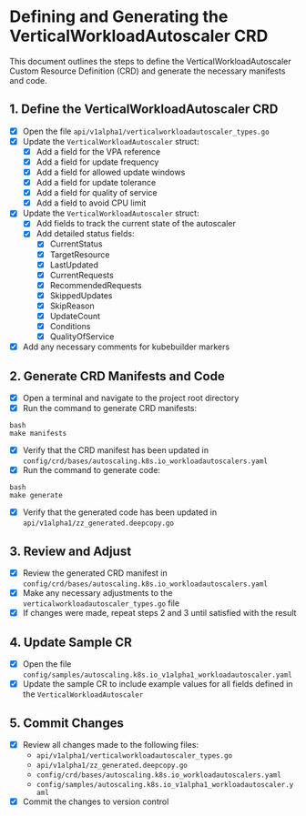 # Defining and Generating the VerticalWorkloadAutoscaler CRD

This document outlines the steps to define the VerticalWorkloadAutoscaler Custom Resource Definition (CRD) and generate the necessary manifests and code.

## 1. Define the VerticalWorkloadAutoscaler CRD

- [x] Open the file `api/v1alpha1/verticalworkloadautoscaler_types.go`
- [x] Update the `VerticalWorkloadAutoscaler` struct:
  - [x] Add a field for the VPA reference
  - [x] Add a field for update frequency
  - [x] Add a field for allowed update windows
  - [x] Add a field for update tolerance
  - [x] Add a field for quality of service
  - [x] Add a field to avoid CPU limit
- [x] Update the `VerticalWorkloadAutoscaler` struct:
  - [x] Add fields to track the current state of the autoscaler
  - [x] Add detailed status fields:
    - [x] CurrentStatus
    - [x] TargetResource
    - [x] LastUpdated
    - [x] CurrentRequests
    - [x] RecommendedRequests
    - [x] SkippedUpdates
    - [x] SkipReason
    - [x] UpdateCount
    - [x] Conditions
    - [x] QualityOfService
- [x] Add any necessary comments for kubebuilder markers

## 2. Generate CRD Manifests and Code

- [x] Open a terminal and navigate to the project root directory
- [x] Run the command to generate CRD manifests:

```
bash
make manifests
```

- [x] Verify that the CRD manifest has been updated in `config/crd/bases/autoscaling.k8s.io_workloadautoscalers.yaml`
- [x] Run the command to generate code:

```
bash
make generate
```

- [x] Verify that the generated code has been updated in `api/v1alpha1/zz_generated.deepcopy.go`

## 3. Review and Adjust

- [x] Review the generated CRD manifest in `config/crd/bases/autoscaling.k8s.io_workloadautoscalers.yaml`
- [x] Make any necessary adjustments to the `verticalworkloadautoscaler_types.go` file
- [x] If changes were made, repeat steps 2 and 3 until satisfied with the result

## 4. Update Sample CR

- [x] Open the file `config/samples/autoscaling.k8s.io_v1alpha1_workloadautoscaler.yaml`
- [x] Update the sample CR to include example values for all fields defined in the `VerticalWorkloadAutoscaler`

## 5. Commit Changes

- [x] Review all changes made to the following files:
  - `api/v1alpha1/verticalworkloadautoscaler_types.go`
  - `api/v1alpha1/zz_generated.deepcopy.go`
  - `config/crd/bases/autoscaling.k8s.io_workloadautoscalers.yaml`
  - `config/samples/autoscaling.k8s.io_v1alpha1_workloadautoscaler.yaml`
- [x] Commit the changes to version control
